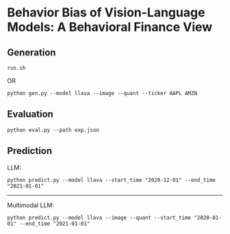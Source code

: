 # Behavior Bias of Vision-Language Models: A Behavioral Finance View

## Generation
```shell
run.sh
```
OR
```shell
python gen.py --model llava --image --quant --ticker AAPL AMZN
```

## Evaluation
```shell
python eval.py --path exp.json
```

## Prediction
LLM:
```shell
python predict.py --model llava --start_time "2020-12-01" --end_time "2021-01-01"
```

--------

Multimodal LLM:
```shell
python predict.py --model llava --image --quant --start_time "2020-01-01" --end_time "2021-01-01"
```

